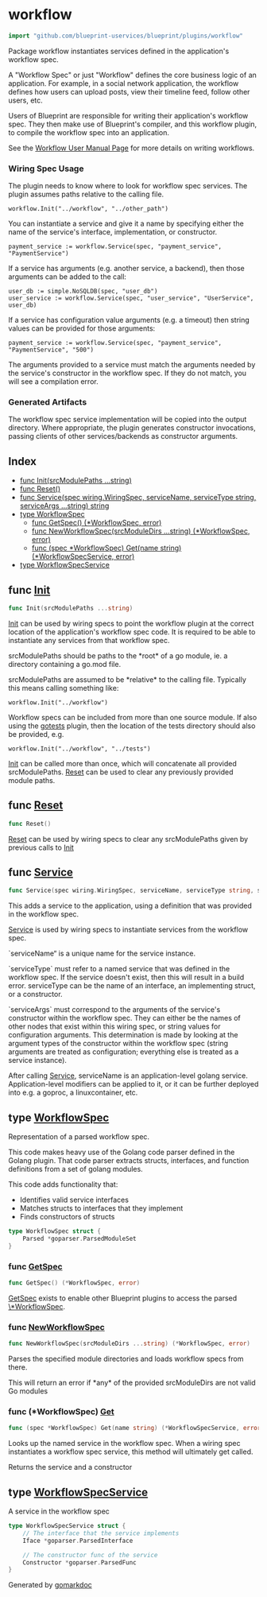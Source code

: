 <!-- Code generated by gomarkdoc. DO NOT EDIT -->

# workflow

```go
import "github.com/blueprint-uservices/blueprint/plugins/workflow"
```

Package workflow instantiates services defined in the application's workflow spec.

A "Workflow Spec" or just "Workflow" defines the core business logic of an application. For example, in a social network application, the workflow defines how users can upload posts, view their timeline feed, follow other users, etc.

Users of Blueprint are responsible for writing their application's workflow spec. They then make use of Blueprint's compiler, and this workflow plugin, to compile the workflow spec into an application.

See the [Workflow User Manual Page](<https://github.com/Blueprint-uServices/blueprint/blob/main/docs/manual/workflow.md>) for more details on writing workflows.

### Wiring Spec Usage

The plugin needs to know where to look for workflow spec services. The plugin assumes paths relative to the calling file.

```
workflow.Init("../workflow", "../other_path")
```

You can instantiate a service and give it a name by specifying either the name of the service's interface, implementation, or constructor.

```
payment_service := workflow.Service(spec, "payment_service", "PaymentService")
```

If a service has arguments \(e.g. another service, a backend\), then those arguments can be added to the call:

```
user_db := simple.NoSQLDB(spec, "user_db")
user_service := workflow.Service(spec, "user_service", "UserService", user_db)
```

If a service has configuration value arguments \(e.g. a timeout\) then string values can be provided for those arguments:

```
payment_service := workflow.Service(spec, "payment_service", "PaymentService", "500")
```

The arguments provided to a service must match the arguments needed by the service's constructor in the workflow spec. If they do not match, you will see a compilation error.

### Generated Artifacts

The workflow spec service implementation will be copied into the output directory. Where appropriate, the plugin generates constructor invocations, passing clients of other services/backends as constructor arguments.

## Index

- [func Init\(srcModulePaths ...string\)](<#Init>)
- [func Reset\(\)](<#Reset>)
- [func Service\(spec wiring.WiringSpec, serviceName, serviceType string, serviceArgs ...string\) string](<#Service>)
- [type WorkflowSpec](<#WorkflowSpec>)
  - [func GetSpec\(\) \(\*WorkflowSpec, error\)](<#GetSpec>)
  - [func NewWorkflowSpec\(srcModuleDirs ...string\) \(\*WorkflowSpec, error\)](<#NewWorkflowSpec>)
  - [func \(spec \*WorkflowSpec\) Get\(name string\) \(\*WorkflowSpecService, error\)](<#WorkflowSpec.Get>)
- [type WorkflowSpecService](<#WorkflowSpecService>)


<a name="Init"></a>
## func [Init](<https://github.com/blueprint-uservices/blueprint/blob/main/plugins/workflow/wiring.go#L83>)

```go
func Init(srcModulePaths ...string)
```

[Init](<#Init>) can be used by wiring specs to point the workflow plugin at the correct location of the application's workflow spec code. It is required to be able to instantiate any services from that workflow spec.

srcModulePaths should be paths to the \*root\* of a go module, ie. a directory containing a go.mod file.

srcModulePaths are assumed to be \*relative\* to the calling file. Typically this means calling something like:

```
workflow.Init("../workflow")
```

Workflow specs can be included from more than one source module. If also using the [gotests](<https://github.com/Blueprint-uServices/blueprint/tree/main/plugins/gotests>) plugin, then the location of the tests directory should also be provided, e.g.

```
workflow.Init("../workflow", "../tests")
```

[Init](<#Init>) can be called more than once, which will concatenate all provided srcModulePaths. [Reset](<#Reset>) can be used to clear any previously provided module paths.

<a name="Reset"></a>
## func [Reset](<https://github.com/blueprint-uservices/blueprint/blob/main/plugins/workflow/wiring.go#L97>)

```go
func Reset()
```

[Reset](<#Reset>) can be used by wiring specs to clear any srcModulePaths given by previous calls to [Init](<#Init>)

<a name="Service"></a>
## func [Service](<https://github.com/blueprint-uservices/blueprint/blob/main/plugins/workflow/wiring.go#L144>)

```go
func Service(spec wiring.WiringSpec, serviceName, serviceType string, serviceArgs ...string) string
```

This adds a service to the application, using a definition that was provided in the workflow spec.

[Service](<#Service>) is used by wiring specs to instantiate services from the workflow spec.

\`serviceName“ is a unique name for the service instance.

\`serviceType\` must refer to a named service that was defined in the workflow spec. If the service doesn't exist, then this will result in a build error. serviceType can be the name of an interface, an implementing struct, or a constructor.

\`serviceArgs\` must correspond to the arguments of the service's constructor within the workflow spec. They can either be the names of other nodes that exist within this wiring spec, or string values for configuration arguments. This determination is made by looking at the argument types of the constructor within the workflow spec \(string arguments are treated as configuration; everything else is treated as a service instance\).

After calling [Service](<#Service>), serviceName is an application\-level golang service. Application\-level modifiers can be applied to it, or it can be further deployed into e.g. a goproc, a linuxcontainer, etc.

<a name="WorkflowSpec"></a>
## type [WorkflowSpec](<https://github.com/blueprint-uservices/blueprint/blob/main/plugins/workflow/workflowspec.go#L23-L25>)

Representation of a parsed workflow spec.

This code makes heavy use of the Golang code parser defined in the Golang plugin. That code parser extracts structs, interfaces, and function definitions from a set of golang modules.

This code adds functionality that:

- Identifies valid service interfaces
- Matches structs to interfaces that they implement
- Finds constructors of structs

```go
type WorkflowSpec struct {
    Parsed *goparser.ParsedModuleSet
}
```

<a name="GetSpec"></a>
### func [GetSpec](<https://github.com/blueprint-uservices/blueprint/blob/main/plugins/workflow/wiring.go#L102>)

```go
func GetSpec() (*WorkflowSpec, error)
```

[GetSpec](<#GetSpec>) exists to enable other Blueprint plugins to access the parsed [\\\*WorkflowSpec](<#WorkflowSpec>).

<a name="NewWorkflowSpec"></a>
### func [NewWorkflowSpec](<https://github.com/blueprint-uservices/blueprint/blob/main/plugins/workflow/workflowspec.go#L39>)

```go
func NewWorkflowSpec(srcModuleDirs ...string) (*WorkflowSpec, error)
```

Parses the specified module directories and loads workflow specs from there.

This will return an error if \*any\* of the provided srcModuleDirs are not valid Go modules

<a name="WorkflowSpec.Get"></a>
### func \(\*WorkflowSpec\) [Get](<https://github.com/blueprint-uservices/blueprint/blob/main/plugins/workflow/workflowspec.go#L55>)

```go
func (spec *WorkflowSpec) Get(name string) (*WorkflowSpecService, error)
```

Looks up the named service in the workflow spec. When a wiring spec instantiates a workflow spec service, this method will ultimately get called.

Returns the service and a constructor

<a name="WorkflowSpecService"></a>
## type [WorkflowSpecService](<https://github.com/blueprint-uservices/blueprint/blob/main/plugins/workflow/workflowspec.go#L28-L34>)

A service in the workflow spec

```go
type WorkflowSpecService struct {
    // The interface that the service implements
    Iface *goparser.ParsedInterface

    // The constructor func of the service
    Constructor *goparser.ParsedFunc
}
```

Generated by [gomarkdoc](<https://github.com/princjef/gomarkdoc>)
